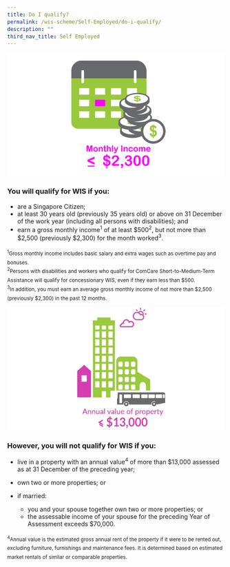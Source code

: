 ```yaml
---
title: Do I qualify?
permalink: /wis-scheme/Self-Employed/do-i-qualify/
description: ""
third_nav_title: Self Employed
---
```

![monthly income](/images/WIS%20Scheme/WIS2.png)

### You will qualify for WIS if you:
* are a Singapore Citizen;
* at least 30 years old (previously 35 years old) or above on 31 December of the work year (including all persons with disabilities); and
* earn a gross monthly income<sup>1</sup> of at least $500<sup>2</sup>, but not more than $2,500 (previously $2,300) for the month worked<sup>3</sup>.

<sub><sup>1</sup>Gross monthly income includes basic salary and extra wages such as overtime pay and bonuses.<br>
<sup>2</sup>Persons with disabilities and workers who qualify for ComCare Short-to-Medium-Term Assistance will qualify for concessionary WIS, even if they earn less than $500.<br>
<sup>3</sup>In addition, you must earn an average gross monthly income of not more than $2,500 (previously $2,300) in the past 12 months.</sub>

![annual value](/images/WIS%20Scheme/WIS3.png)

### However, you will **not** qualify for WIS if you:
* live in a property with an annual value<sup>4</sup> of more than $13,000 assessed as at 31 December of the preceding year;

* own two or more properties; or

 * if married: 
   * you and your spouse together own two or more properties; or 
   * the assessable income of your spouse for the preceding Year of Assessment exceeds $70,000.

<sub><sup>4</sup>Annual value is the estimated gross annual rent of the property if it were to be rented out, excluding furniture, furnishings and maintenance fees. It is determined based on estimated market rentals of similar or comparable properties.</sub>